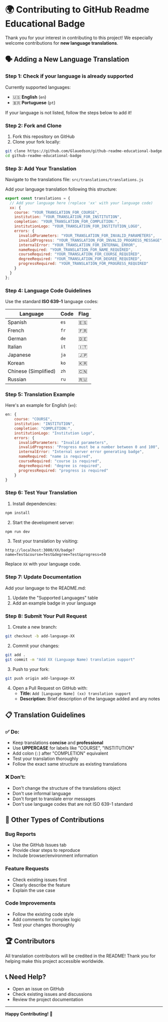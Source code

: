 # 🌍 Contributing to GitHub Readme Educational Badge

Thank you for your interest in contributing to this project! We especially welcome contributions for **new language translations**.

## 🗣️ Adding a New Language Translation

### Step 1: Check if your language is already supported

Currently supported languages:
- 🇺🇸 **English** (`en`)
- 🇧🇷 **Portuguese** (`pt`)

If your language is not listed, follow the steps below to add it!

### Step 2: Fork and Clone

1. Fork this repository on GitHub
2. Clone your fork locally:
```bash
git clone https://github.com/Glauedson/github-readme-educational-badge.git
cd github-readme-educational-badge
```

### Step 3: Add Your Translation

Navigate to the translations file: `src/translations/translations.js`

Add your language translation following this structure:

```javascript
export const translations = {
  // Add your language here (replace 'xx' with your language code)
  xx: {
    course: "YOUR_TRANSLATION_FOR_COURSE",
    institution: "YOUR_TRANSLATION_FOR_INSTITUTION",
    completion: "YOUR_TRANSLATION_FOR_COMPLETION:",
    institutionLogo: "YOUR_TRANSLATION_FOR_INSTITUTION_LOGO",
    errors: {
      invalidParameters: "YOUR_TRANSLATION_FOR_INVALID_PARAMETERS",
      invalidProgress: "YOUR_TRANSLATION_FOR_INVALID_PROGRESS_MESSAGE",
      internalError: "YOUR_TRANSLATION_FOR_INTERNAL_ERROR",
      nameRequired: "YOUR_TRANSLATION_FOR_NAME_REQUIRED",
      courseRequired: "YOUR_TRANSLATION_FOR_COURSE_REQUIRED",
      degreeRequired: "YOUR_TRANSLATION_FOR_DEGREE_REQUIRED",
      progressRequired: "YOUR_TRANSLATION_FOR_PROGRESS_REQUIRED"
    }
  }
};
```

### Step 4: Language Code Guidelines

Use the standard **ISO 639-1** language codes:

| Language | Code | Flag |
|----------|------|------|
| Spanish | `es` | 🇪🇸 |
| French | `fr` | 🇫🇷 |
| German | `de` | 🇩🇪 |
| Italian | `it` | 🇮🇹 |
| Japanese | `ja` | 🇯🇵 |
| Korean | `ko` | 🇰🇷 |
| Chinese (Simplified) | `zh` | 🇨🇳 |
| Russian | `ru` | 🇷🇺 |

### Step 5: Translation Example

Here's an example for English (`en`):

```javascript
en: {
    course: "COURSE",
    institution: "INSTITUTION",
    completion: "COMPLETION:", 
    institutionLogo: "Institution Logo",
    errors: {
      invalidParameters: "Invalid parameters",
      invalidProgress: "Progress must be a number between 0 and 100",
      internalError: "Internal server error generating badge", 
      nameRequired: "name is required",
      courseRequired: "course is required",
      degreeRequired: "degree is required", 
      progressRequired: "progress is required"
    }
}
```

### Step 6: Test Your Translation

1. Install dependencies:
```bash
npm install
```

2. Start the development server:
```bash
npm run dev
```

3. Test your translation by visiting:
```
http://localhost:3000/XX/badge?name=Test&course=Test&degree=Test&progress=50
```
Replace `XX` with your language code.

### Step 7: Update Documentation

Add your language to the README.md:

1. Update the "Supported Languages" table
2. Add an example badge in your language

### Step 8: Submit Your Pull Request

1. Create a new branch:
```bash
git checkout -b add-language-XX
```

2. Commit your changes:
```bash
git add .
git commit -m "Add XX (Language Name) translation support"
```

3. Push to your fork:
```bash
git push origin add-language-XX
```

4. Open a Pull Request on GitHub with:
   - **Title:** `Add [Language Name] (xx) translation support`
   - **Description:** Brief description of the language added and any notes

## 📋 Translation Guidelines

### ✅ Do:
- Keep translations **concise** and **professional**
- Use **UPPERCASE** for labels like "COURSE", "INSTITUTION" 
- Add colon (`:`) after "COMPLETION" equivalent
- Test your translation thoroughly
- Follow the exact same structure as existing translations

### ❌ Don't:
- Don't change the structure of the translations object
- Don't use informal language
- Don't forget to translate error messages
- Don't use language codes that are not ISO 639-1 standard

## 🐛 Other Types of Contributions

### Bug Reports
- Use the GitHub Issues tab
- Provide clear steps to reproduce
- Include browser/environment information

### Feature Requests
- Check existing issues first
- Clearly describe the feature
- Explain the use case

### Code Improvements
- Follow the existing code style
- Add comments for complex logic
- Test your changes thoroughly

## 🏆 Contributors

All translation contributors will be credited in the README! Thank you for helping make this project accessible worldwide.

## 📞 Need Help?

- Open an issue on GitHub
- Check existing issues and discussions
- Review the project documentation

---

**Happy Contributing! 🚀**
